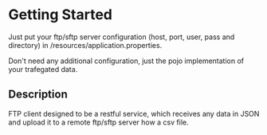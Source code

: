 # Getting Started
Just put your ftp/sftp server configuration (host, port, user, pass and directory) in /resources/application.properties.

Don't need any additional configuration, just the pojo implementation of your trafegated data.

## Description
FTP client designed to be a restful service, which receives any data in JSON and upload it to a remote ftp/sftp server how a csv file.
